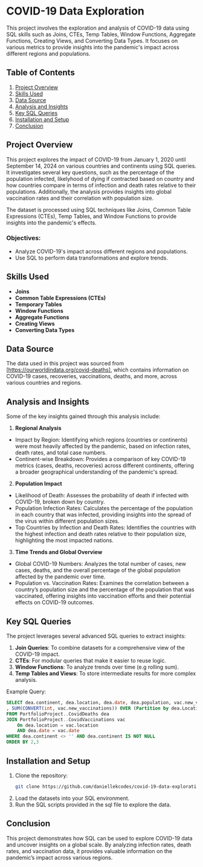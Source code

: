 # COVID-19 Data Exploration

This project involves the exploration and analysis of COVID-19 data using SQL skills such as Joins, CTEs, Temp Tables, Window Functions, Aggregate Functions, Creating Views, and Converting Data Types. It focuses on various metrics to provide insights into the pandemic's impact across different regions and populations.

## Table of Contents
1. [Project Overview](#project-overview)
2. [Skills Used](#skills-used)
3. [Data Source](#data-source)
4. [Analysis and Insights](#analysis-and-insights)
5. [Key SQL Queries](#key-sql-queries)
6. [Installation and Setup](#installation-and-setup)
7. [Conclusion](#conclusion)

## Project Overview
This project explores the impact of COVID-19 from January 1, 2020 until September 14, 2024 on various countries and continents using SQL queries. It investigates several key questions, such as the percentage of the population infected, likelyhood of dying if contracted based on country and how countries compare in terms of infection and death rates relative to their populations. Additionally, the analysis provides insights into global vaccination rates and their correlation with population size.

The dataset is processed using SQL techniques like Joins, Common Table Expressions (CTEs), Temp Tables, and Window Functions to provide insights into the pandemic's effects.

### Objectives:
- Analyze COVID-19's impact across different regions and populations.
- Use SQL to perform data transformations and explore trends.

## Skills Used
- **Joins**
- **Common Table Expressions (CTEs)**
- **Temporary Tables**
- **Window Functions**
- **Aggregate Functions**
- **Creating Views**
- **Converting Data Types**

## Data Source
The data used in this project was sourced from [https://ourworldindata.org/covid-deaths], which contains information on COVID-19 cases, recoveries, vaccinations, deaths, and more, across various countries and regions.

## Analysis and Insights
Some of the key insights gained through this analysis include:  
1. **Regional Analysis**
- Impact by Region: Identifying which regions (countries or continents) were most heavily affected by the pandemic, based on infection rates, death rates, and total case numbers.
- Continent-wise Breakdown: Provides a comparison of key COVID-19 metrics (cases, deaths, recoveries) across different continents, offering a broader geographical understanding of the pandemic's spread.
2. **Population Impact**
- Likelihood of Death: Assesses the probability of death if infected with COVID-19, broken down by country.
- Population Infection Rates: Calculates the percentage of the population in each country that was infected, providing insights into the spread of the virus within different population sizes.
- Top Countries by Infection and Death Rates: Identifies the countries with the highest infection and death rates relative to their population size, highlighting the most impacted nations.
3. **Time Trends and Global Overview**
- Global COVID-19 Numbers: Analyzes the total number of cases, new cases, deaths, and the overall percentage of the global population affected by the pandemic over time.
- Population vs. Vaccination Rates: Examines the correlation between a country’s population size and the percentage of the population that was vaccinated, offering insights into vaccination efforts and their potential effects on COVID-19 outcomes.

## Key SQL Queries
The project leverages several advanced SQL queries to extract insights:
1. **Join Queries**: To combine datasets for a comprehensive view of the COVID-19 impact.
2. **CTEs**: For modular queries that make it easier to reuse logic.
3. **Window Functions**: To analyze trends over time (e.g rolling sum).
4. **Temp Tables and Views**: To store intermediate results for more complex analysis.
   
Example Query:
```sql
SELECT dea.continent, dea.location, dea.date, dea.population, vac.new_vaccinations
, SUM(CONVERT(int, vac.new_vaccinations)) OVER (Partition by dea.Location ORDER BY dea.location, dea.date) as RollingPeopleVaccinated
FROM PortfolioProject..CovidDeaths dea
JOIN PortfolioProject..CovidVaccinations vac
	On dea.location = vac.location
	AND dea.date = vac.date
WHERE dea.continent <> '' AND dea.continent IS NOT NULL
ORDER BY 2,3
```

## Installation and Setup
1. Clone the repository:
   ```bash
   git clone https://github.com/daniellekcodes/covid-19-data-exploration.git
   ```
2. Load the datasets into your SQL environment.
3. Run the SQL scripts provided in the sql file to explore the data.

## Conclusion
This project demonstrates how SQL can be used to explore COVID-19 data and uncover insights on a global scale. By analyzing infection rates, death rates, and vaccination data, it provides valuable information on the pandemic’s impact across various regions.
